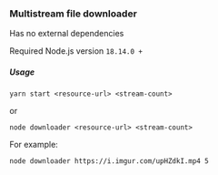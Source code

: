 ### Multistream file downloader
Has no external dependencies

Required Node.js version `18.14.0 +`

##### Usage
```
yarn start <resource-url> <stream-count>
```
or
```
node downloader <resource-url> <stream-count>
```
For example:
```
node downloader https://i.imgur.com/upHZdkI.mp4 5
```
